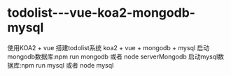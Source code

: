# todolist---vue-koa2-mongodb-mysql
使用KOA2 + vue 搭建todolist系统
koa2 + vue + mongodb + mysql
启动mongodb数据库:npm run mongodb 或者 node serverMongodb
启动mysql数据库:npm run mysql 或者 node mysql

